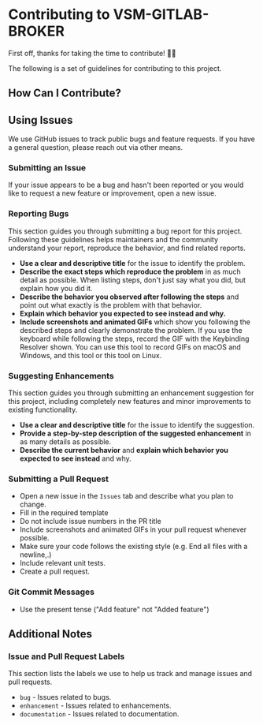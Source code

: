 # Contributing to VSM-GITLAB-BROKER

First off, thanks for taking the time to contribute! 🙌🎉

The following is a set of guidelines for contributing to this project.

## How Can I Contribute?

## Using Issues

We use GitHub issues to track public bugs and feature requests. If you have a general question, please reach out via other means.

### Submitting an Issue

If your issue appears to be a bug and hasn't been reported or you would like to request a new feature or improvement, open a new issue.

### Reporting Bugs

This section guides you through submitting a bug report for this project. Following these guidelines helps maintainers and the community understand your report, reproduce the behavior, and find related reports.

- **Use a clear and descriptive title** for the issue to identify the problem.
- **Describe the exact steps which reproduce the problem** in as much detail as possible. When listing steps, don't just say what you did, but explain how you did it.
- **Describe the behavior you observed after following the steps** and point out what exactly is the problem with that behavior.
- **Explain which behavior you expected to see instead and why.**
- **Include screenshots and animated GIFs** which show you following the described steps and clearly demonstrate the problem. If you use the keyboard while following the steps, record the GIF with the Keybinding Resolver shown. You can use this tool to record GIFs on macOS and Windows, and this tool or this tool on Linux.

### Suggesting Enhancements

This section guides you through submitting an enhancement suggestion for this project, including completely new features and minor improvements to existing functionality.

- **Use a clear and descriptive title** for the issue to identify the suggestion.
- **Provide a step-by-step description of the suggested enhancement** in as many details as possible.
- **Describe the current behavior** and **explain which behavior you expected to see instead** and why.

### Submitting a Pull Request

- Open a new issue in the `Issues` tab and describe what you plan to change.
- Fill in the required template
- Do not include issue numbers in the PR title
- Include screenshots and animated GIFs in your pull request whenever possible.
- Make sure your code follows the existing style (e.g. End all files with a newline,.)
- Include relevant unit tests.
- Create a pull request.

### Git Commit Messages

- Use the present tense ("Add feature" not "Added feature")

## Additional Notes

### Issue and Pull Request Labels

This section lists the labels we use to help us track and manage issues and pull requests.

- `bug` - Issues related to bugs.
- `enhancement` - Issues related to enhancements.
- `documentation` - Issues related to documentation.
